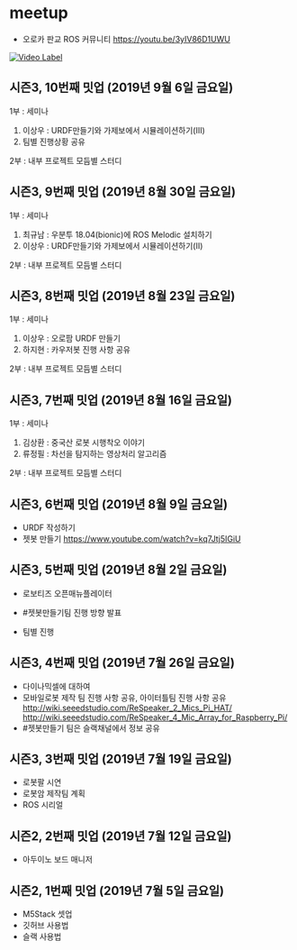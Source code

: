 # meetup
- 오로카 판교 ROS 커뮤니티
https://youtu.be/3yIV86D1UWU


[![Video Label](http://img.youtube.com/vi/3yIV86D1UWU/0.jpg)](https://youtu.be/3yIV86D1UWU?t=0s) 

## 시즌3, 10번째 밋업 (2019년 9월 6일 금요일)
1부 : 세미나
1) 이상우 : URDF만들기와 가제보에서 시뮬레이션하기(III)
2) 팀별 진행상황 공유

2부 : 내부 프로젝트 모듬별 스터디


## 시즌3, 9번째 밋업 (2019년 8월 30일 금요일)
1부 : 세미나
1) 최규남 : 우분투 18.04(bionic)에 ROS Melodic 설치하기
2) 이상우 : URDF만들기와 가제보에서 시뮬레이션하기(II)

2부 : 내부 프로젝트 모듬별 스터디

## 시즌3, 8번째 밋업 (2019년 8월 23일 금요일)
1부 : 세미나
1) 이상우 : 오로팜 URDF 만들기
2) 하지현 : 카우저봇 진행 사항 공유

2부 : 내부 프로젝트 모듬별 스터디


## 시즌3, 7번째 밋업 (2019년 8월 16일 금요일)
1부 : 세미나
1) 김상환 : 중국산 로봇 시행착오 이야기
2) 류정필 : 차선을 탐지하는 영상처리 알고리즘

2부 : 내부 프로젝트 모듬별 스터디


## 시즌3, 6번째 밋업 (2019년 8월 9일 금요일)
- URDF 작성하기
- 젯봇 만들기
https://www.youtube.com/watch?v=kq7Jtj5IGiU


## 시즌3, 5번째 밋업 (2019년 8월 2일 금요일)
- 로보티즈 오픈매뉴플레이터
- #젯봇만들기팀 진행 방향 발표

- 팀별 진행


## 시즌3, 4번째 밋업 (2019년 7월 26일 금요일)
- 다이나믹셀에 대하여
- 모바일로봇 제작 팀 진행 사항 공유, 아이터틀팀 진행 사항 공유
http://wiki.seeedstudio.com/ReSpeaker_2_Mics_Pi_HAT/
http://wiki.seeedstudio.com/ReSpeaker_4_Mic_Array_for_Raspberry_Pi/
- #젯봇만들기 팀은 슬랙채널에서 정보 공유

## 시즌3, 3번째 밋업 (2019년 7월 19일 금요일)
- 로봇팔 시연
- 로봇암 제작팀 계획
- ROS 시리얼

## 시즌2, 2번째 밋업 (2019년 7월 12일 금요일)
- 아두이노 보드 매니저

## 시즌2, 1번째 밋업 (2019년 7월 5일 금요일)
- M5Stack 셋업
- 깃허브 사용법
- 슬랙 사용법
